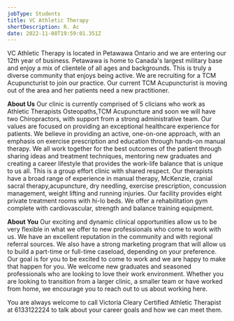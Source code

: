 ```yaml
---
jobType: Students
title: VC Athletic Therapy
shortDescription: R. Ac
date: 2022-11-08T19:59:01.351Z
---
```

VC Athletic Therapy is located in Petawawa Ontario and we are entering our 12th year of business. Petawawa is home to Canada's largest military base and enjoy a mix of clientele of all ages and backgrounds. This is truly a diverse community that enjoys being active.
We are recruiting for a TCM Acupuncturist to join our practice. Our current TCM Acupuncturist is moving out of the area and her patients need a new practitioner.


**About Us**
Our clinic is currently comprised of 5 clicians who work as Athletic Therapists Osteopaths,TCM Acupuncture and soon we will have two Chiropractors, with support from a strong administrative team. Our values are focused on providing an exceptional healthcare experience for patients. We believe in providing an active, one-on-one approach, with an emphasis on exercise prescription and education through hands-on manual therapy.
We all work together for the best outcomes of the patient through sharing ideas and treatment techniques, mentoring new graduates and creating a career lifestyle that provides the work-life balance that is unique to us all. This is a group effort clinic with shared respect. Our therapists have a broad range of experience in manual therapy, McKenzie, cranial sacral therapy,acupuncture, dry needling, exercise prescription, concussion management, weight lifting and running injuries.
Our facility provides eight private treatment rooms with hi-lo beds. We offer a  rehabilitation gym complete with cardiovascular, strength and balance training equipment.


**About You**
Our exciting and dynamic clinical opportunities allow us to be very flexible in what we offer to new professionals who come to work with us. We have an excellent reputation in the community and with regional referral sources. We also have a strong marketing program that will allow us to build a part-time or full-time caseload, depending on your preference. Our goal is for you to be excited to come to work and we are happy to make that happen for you. We welcome new graduates and seasoned professionals who are looking to love their work environment. Whether you are looking to transition from a larger clinic, a smaller team or have worked from home, we encourage you to reach out to us about working here.

You are always welcome to call Victoria Cleary Certified Athletic Therapist at 6133122224  to talk about your career goals and how we can meet them.